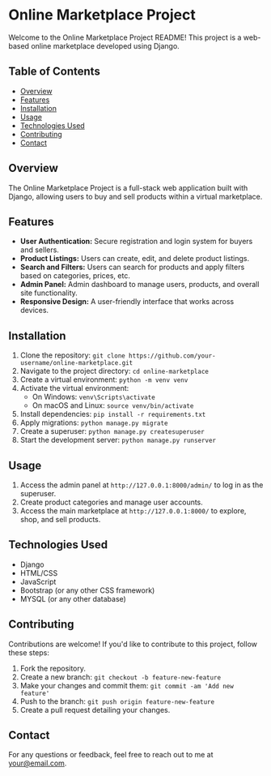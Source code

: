 # Online Marketplace Project

Welcome to the Online Marketplace Project README! This project is a web-based online marketplace developed using Django.

## Table of Contents

- [Overview](#overview)
- [Features](#features)
- [Installation](#installation)
- [Usage](#usage)
- [Technologies Used](#technologies-used)
- [Contributing](#contributing)
- [Contact](#contact)

## Overview

The Online Marketplace Project is a full-stack web application built with Django, allowing users to buy and sell products within a virtual marketplace.

## Features

- **User Authentication:** Secure registration and login system for buyers and sellers.
- **Product Listings:** Users can create, edit, and delete product listings.
- **Search and Filters:** Users can search for products and apply filters based on categories, prices, etc.
- **Admin Panel:** Admin dashboard to manage users, products, and overall site functionality.
- **Responsive Design:** A user-friendly interface that works across devices.

## Installation

1. Clone the repository: `git clone https://github.com/your-username/online-marketplace.git`
2. Navigate to the project directory: `cd online-marketplace`
3. Create a virtual environment: `python -m venv venv`
4. Activate the virtual environment:
   - On Windows: `venv\Scripts\activate`
   - On macOS and Linux: `source venv/bin/activate`
5. Install dependencies: `pip install -r requirements.txt`
6. Apply migrations: `python manage.py migrate`
7. Create a superuser: `python manage.py createsuperuser`
8. Start the development server: `python manage.py runserver`

## Usage

1. Access the admin panel at `http://127.0.0.1:8000/admin/` to log in as the superuser.
2. Create product categories and manage user accounts.
3. Access the main marketplace at `http://127.0.0.1:8000/` to explore, shop, and sell products.

## Technologies Used

- Django
- HTML/CSS
- JavaScript
- Bootstrap (or any other CSS framework)
- MYSQL (or any other database)

## Contributing

Contributions are welcome! If you'd like to contribute to this project, follow these steps:
1. Fork the repository.
2. Create a new branch: `git checkout -b feature-new-feature`
3. Make your changes and commit them: `git commit -am 'Add new feature'`
4. Push to the branch: `git push origin feature-new-feature`
5. Create a pull request detailing your changes.

## Contact

For any questions or feedback, feel free to reach out to me at your@email.com.
